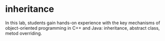 # inheritance
In this lab, students gain hands-on experience with the key mechanisms of object-oriented programming in C++ and Java: inheritance, abstract class, metod overriding.
